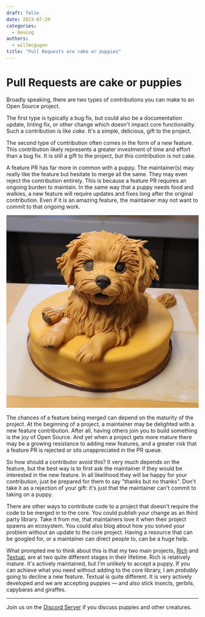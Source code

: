 ```yaml
---
draft: false
date: 2023-07-29
categories:
  - DevLog
authors:
  - willmcgugan
title: "Pull Requests are cake or puppies"
---
```


# Pull Requests are cake or puppies

Broadly speaking, there are two types of contributions you can make to an Open Source project.

<!-- more -->

The first type is typically a bug fix, but could also be a documentation update, linting fix, or other change which doesn't impact core functionality.
Such a contribution is like *cake*.
It's a simple, delicious, gift to the project.

The second type of contribution often comes in the form of a new feature.
This contribution likely represents a greater investment of time and effort than a bug fix.
It is still a gift to the project, but this contribution is *not* cake.

A feature PR has far more in common with a puppy.
The maintainer(s) may really like the feature but hesitate to merge all the same.
They may even reject the contribution entirely.
This is because a feature PR requires an ongoing burden to maintain.
In the same way that a puppy needs food and walkies, a new feature will require updates and fixes long after the original contribution.
Even if it is an amazing feature, the maintainer may not want to commit to that ongoing work.

![Puppy cake](../images/puppy.jpg)

The chances of a feature being merged can depend on the maturity of the project.
At the beginning of a project, a maintainer may be delighted with a new feature contribution.
After all, having others join you to build something is the joy of Open Source.
And yet when a project gets more mature there may be a growing resistance to adding new features, and a greater risk that a feature PR is rejected or sits unappreciated in the PR queue.

So how should a contributor avoid this?
It very much depends on the feature, but the best way is to first ask the maintainer if they would be interested in the new feature.
In all likelihood they will be happy for your contribution, just be prepared for them to say "thanks but no thanks".
Don't take it as a rejection of your gift: it's just that the maintainer can't commit to taking on a puppy.

There are other ways to contribute code to a project that doesn't require the code to be merged in to the core.
You could publish your change as an third party library.
Take it from me, that maintainers love it when their project spawns an ecosystem.
You could also blog about how you solved your problem without an update to the core project.
Having a resource that can be googled for, or a maintainer can direct people to, can be a huge help.

What prompted me to think about this is that my two main projects, [Rich](https://github.com/Textualize/rich) and [Textual](https://github.com/Textualize/textual), are at two quite different stages in their lifetime. Rich is relatively mature. It's actively maintained, but I'm unlikely to accept a puppy. If you can achieve what you need without adding to the core library, I am *probably* going to decline a new feature. Textual is quite different. It is very actively developed and we are accepting puppies &mdash; and also stick insects, gerbils, capybaras and giraffes.

---

Join us on the [Discord Server](https://discord.gg/Enf6Z3qhVr) if you discuss puppies and other creatures.
